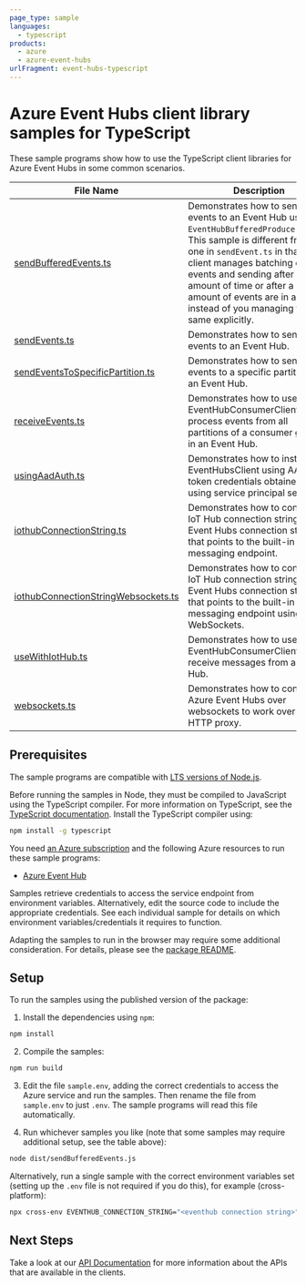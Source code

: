 ```yaml
---
page_type: sample
languages:
  - typescript
products:
  - azure
  - azure-event-hubs
urlFragment: event-hubs-typescript
---
```


# Azure Event Hubs client library samples for TypeScript

These sample programs show how to use the TypeScript client libraries for Azure Event Hubs in some common scenarios.

| **File Name**                                                           | **Description**                                                                                                                                                                                                                                                                                                                          |
| ----------------------------------------------------------------------- | ---------------------------------------------------------------------------------------------------------------------------------------------------------------------------------------------------------------------------------------------------------------------------------------------------------------------------------------- |
| [sendBufferedEvents.ts][sendbufferedevents]                             | Demonstrates how to send events to an Event Hub using the `EventHubBufferedProducerClient`. This sample is different from the one in `sendEvent.ts` in that the client manages batching of events and sending after a given amount of time or after a given amount of events are in a batch instead of you managing the same explicitly. |
| [sendEvents.ts][sendevents]                                             | Demonstrates how to send events to an Event Hub.                                                                                                                                                                                                                                                                                         |
| [sendEventsToSpecificPartition.ts][sendeventstospecificpartition]       | Demonstrates how to send events to a specific partition in an Event Hub.                                                                                                                                                                                                                                                                 |
| [receiveEvents.ts][receiveevents]                                       | Demonstrates how to use the EventHubConsumerClient to process events from all partitions of a consumer group in an Event Hub.                                                                                                                                                                                                            |
| [usingAadAuth.ts][usingaadauth]                                         | Demonstrates how to instantiate EventHubsClient using AAD token credentials obtained from using service principal secrets.                                                                                                                                                                                                               |
| [iothubConnectionString.ts][iothubconnectionstring]                     | Demonstrates how to convert an IoT Hub connection string to an Event Hubs connection string that points to the built-in messaging endpoint.                                                                                                                                                                                              |
| [iothubConnectionStringWebsockets.ts][iothubconnectionstringwebsockets] | Demonstrates how to convert an IoT Hub connection string to an Event Hubs connection string that points to the built-in messaging endpoint using WebSockets.                                                                                                                                                                             |
| [useWithIotHub.ts][usewithiothub]                                       | Demonstrates how to use the EventHubConsumerClient to receive messages from an IoT Hub.                                                                                                                                                                                                                                                  |
| [websockets.ts][websockets]                                             | Demonstrates how to connect to Azure Event Hubs over websockets to work over an HTTP proxy.                                                                                                                                                                                                                                              |

## Prerequisites

The sample programs are compatible with [LTS versions of Node.js](https://github.com/nodejs/release#release-schedule).

Before running the samples in Node, they must be compiled to JavaScript using the TypeScript compiler. For more information on TypeScript, see the [TypeScript documentation][typescript]. Install the TypeScript compiler using:

```bash
npm install -g typescript
```

You need [an Azure subscription][freesub] and the following Azure resources to run these sample programs:

- [Azure Event Hub][createinstance_azureeventhub]

Samples retrieve credentials to access the service endpoint from environment variables. Alternatively, edit the source code to include the appropriate credentials. See each individual sample for details on which environment variables/credentials it requires to function.

Adapting the samples to run in the browser may require some additional consideration. For details, please see the [package README][package].

## Setup

To run the samples using the published version of the package:

1. Install the dependencies using `npm`:

```bash
npm install
```

2. Compile the samples:

```bash
npm run build
```

3. Edit the file `sample.env`, adding the correct credentials to access the Azure service and run the samples. Then rename the file from `sample.env` to just `.env`. The sample programs will read this file automatically.

4. Run whichever samples you like (note that some samples may require additional setup, see the table above):

```bash
node dist/sendBufferedEvents.js
```

Alternatively, run a single sample with the correct environment variables set (setting up the `.env` file is not required if you do this), for example (cross-platform):

```bash
npx cross-env EVENTHUB_CONNECTION_STRING="<eventhub connection string>" EVENTHUB_NAME="<eventhub name>" node dist/sendBufferedEvents.js
```

## Next Steps

Take a look at our [API Documentation][apiref] for more information about the APIs that are available in the clients.

[sendbufferedevents]: https://github.com/Azure/azure-sdk-for-js/blob/main/sdk/eventhub/event-hubs/samples/v5/typescript/src/sendBufferedEvents.ts
[sendevents]: https://github.com/Azure/azure-sdk-for-js/blob/main/sdk/eventhub/event-hubs/samples/v5/typescript/src/sendEvents.ts
[sendeventstospecificpartition]: https://github.com/Azure/azure-sdk-for-js/blob/main/sdk/eventhub/event-hubs/samples/v5/typescript/src/sendEventsToSpecificPartition.ts
[receiveevents]: https://github.com/Azure/azure-sdk-for-js/blob/main/sdk/eventhub/event-hubs/samples/v5/typescript/src/receiveEvents.ts
[usingaadauth]: https://github.com/Azure/azure-sdk-for-js/blob/main/sdk/eventhub/event-hubs/samples/v5/typescript/src/usingAadAuth.ts
[iothubconnectionstring]: https://github.com/Azure/azure-sdk-for-js/blob/main/sdk/eventhub/event-hubs/samples/v5/typescript/src/iothubConnectionString.ts
[iothubconnectionstringwebsockets]: https://github.com/Azure/azure-sdk-for-js/blob/main/sdk/eventhub/event-hubs/samples/v5/typescript/src/iothubConnectionStringWebsockets.ts
[usewithiothub]: https://github.com/Azure/azure-sdk-for-js/blob/main/sdk/eventhub/event-hubs/samples/v5/typescript/src/useWithIotHub.ts
[websockets]: https://github.com/Azure/azure-sdk-for-js/blob/main/sdk/eventhub/event-hubs/samples/v5/typescript/src/websockets.ts
[apiref]: https://docs.microsoft.com/javascript/api/@azure/event-hubs
[freesub]: https://azure.microsoft.com/free/
[createinstance_azureeventhub]: https://docs.microsoft.com/azure/event-hubs/event-hubs-create
[package]: https://github.com/Azure/azure-sdk-for-js/tree/main/sdk/eventhub/event-hubs/README.md
[typescript]: https://www.typescriptlang.org/docs/home.html

